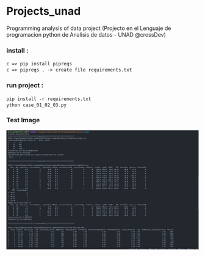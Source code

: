 # Projects_unad
Programming analysis of data project (Projecto en el Lenguaje de programacion python de Analisis de datos - UNAD @crossDev)

### install :

```
c => pip install pipreqs
c => pipreqs . -> create file requirements.txt
```
### run project :

```
pip install -r requirements.txt
ython case_01_02_03.py
```

### Test Image
![alt text](https://github.com/pipe2015/Projects_unad/blob/main/images/01.png)